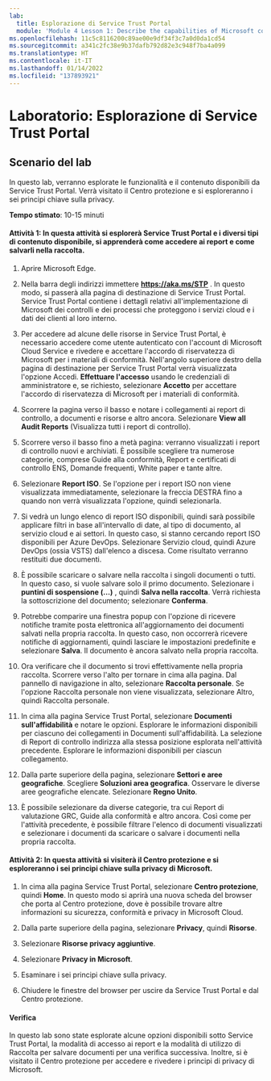 ```yaml
---
lab:
  title: Esplorazione di Service Trust Portal
  module: 'Module 4 Lesson 1: Describe the capabilities of Microsoft compliance solutions: Describe the compliance management capabilities in Microsoft'
ms.openlocfilehash: 11c5c8116200c89ae00e9df34f3c7a0d0da1cd54
ms.sourcegitcommit: a341c2fc38e9b37dafb792d82e3c948f7ba4a099
ms.translationtype: HT
ms.contentlocale: it-IT
ms.lasthandoff: 01/14/2022
ms.locfileid: "137893921"
---
```

# <a name="lab-explore-the-service-trust-portal"></a>Laboratorio: Esplorazione di Service Trust Portal

## <a name="lab-scenario"></a>Scenario del lab

In questo lab, verranno esplorate le funzionalità e il contenuto disponibili da Service Trust Portal. Verrà visitato il Centro protezione e si esploreranno i sei principi chiave sulla privacy.

**Tempo stimato**: 10-15 minuti


#### <a name="task-1-in-this-task-you-will-explore-the-service-trust-portal-and-the-different-types-of-content-available-you-will-learn-how-to-access-reports-and-how-to-save-reports-to-your-library"></a>Attività 1: In questa attività si esplorerà Service Trust Portal e i diversi tipi di contenuto disponibile, si apprenderà come accedere ai report e come salvarli nella raccolta. 

1. Aprire Microsoft Edge.

1. Nella barra degli indirizzi immettere **https://aka.ms/STP** .  In questo modo, si passerà alla pagina di destinazione di Service Trust Portal. Service Trust Portal contiene i dettagli relativi all'implementazione di Microsoft dei controlli e dei processi che proteggono i servizi cloud e i dati dei clienti al loro interno. 

1. Per accedere ad alcune delle risorse in Service Trust Portal, è necessario accedere come utente autenticato con l'account di Microsoft Cloud Service e rivedere e accettare l'accordo di riservatezza di Microsoft per i materiali di conformità. Nell'angolo superiore destro della pagina di destinazione per Service Trust Portal verrà visualizzata l'opzione Accedi.  **Effettuare l'accesso** usando le credenziali di amministratore e, se richiesto, selezionare **Accetto** per accettare l'accordo di riservatezza di Microsoft per i materiali di conformità.

1. Scorrere la pagina verso il basso e notare i collegamenti ai report di controllo, a documenti e risorse e altro ancora.  Selezionare **View all Audit Reports** (Visualizza tutti i report di controllo).

1. Scorrere verso il basso fino a metà pagina: verranno visualizzati i report di controllo nuovi e archiviati.  È possibile scegliere tra numerose categorie, comprese Guide alla conformità, Report e certificati di controllo ENS, Domande frequenti, White paper e tante altre.

1. Selezionare **Report ISO**.  Se l'opzione per i report ISO non viene visualizzata immediatamente, selezionare la freccia DESTRA fino a quando non verrà visualizzata l'opzione, quindi selezionarla.

1. Si vedrà un lungo elenco di report ISO disponibili, quindi sarà possibile applicare filtri in base all'intervallo di date, al tipo di documento, al servizio cloud e ai settori.  In questo caso, si stanno cercando report ISO disponibili per Azure DevOps.  Selezionare Servizio cloud, quindi Azure DevOps (ossia VSTS) dall'elenco a discesa.  Come risultato verranno restituiti due documenti.

1. È possibile scaricare o salvare nella raccolta i singoli documenti o tutti.  In questo caso, si vuole salvare solo il primo documento.  Selezionare i **puntini di sospensione (…)** , quindi **Salva nella raccolta**.  Verrà richiesta la sottoscrizione del documento; selezionare **Conferma**.

1. Potrebbe comparire una finestra popup con l'opzione di ricevere notifiche tramite posta elettronica all'aggiornamento dei documenti salvati nella propria raccolta.  In questo caso, non occorrerà ricevere notifiche di aggiornamenti, quindi lasciare le impostazioni predefinite e selezionare **Salva**.  Il documento è ancora salvato nella propria raccolta.

1. Ora verificare che il documento si trovi effettivamente nella propria raccolta. Scorrere verso l'alto per tornare in cima alla pagina.  Dal pannello di navigazione in alto, selezionare **Raccolta personale**.  Se l'opzione Raccolta personale non viene visualizzata, selezionare Altro, quindi Raccolta personale.

1. In cima alla pagina Service Trust Portal, selezionare **Documenti sull'affidabilità** e notare le opzioni. Esplorare le informazioni disponibili per ciascuno dei collegamenti in Documenti sull'affidabilità. La selezione di Report di controllo indirizza alla stessa posizione esplorata nell'attività precedente.  Esplorare le informazioni disponibili per ciascun collegamento.

1. Dalla parte superiore della pagina, selezionare **Settori e aree geografiche**.  Scegliere **Soluzioni area geografica**. Osservare le diverse aree geografiche elencate.  Selezionare **Regno Unito**.  

1. È possibile selezionare da diverse categorie,  tra cui Report di valutazione GRC, Guide alla conformità e altro ancora.  Così come per l'attività precedente, è possibile filtrare l'elenco di documenti visualizzati e selezionare i documenti da scaricare o salvare i documenti nella propria raccolta.

#### <a name="task-2-in-this-task-you-will-visit-the-trust-center-and-navigate-to-microsofts-six-key-privacy-principles"></a>Attività 2: In questa attività si visiterà il Centro protezione e si esploreranno i sei principi chiave sulla privacy di Microsoft.

1. In cima alla pagina Service Trust Portal, selezionare **Centro protezione**, quindi **Home**. In questo modo si aprirà una nuova scheda del browser che porta al Centro protezione, dove è possibile trovare altre informazioni su sicurezza, conformità e privacy in Microsoft Cloud.

1. Dalla parte superiore della pagina, selezionare **Privacy**, quindi **Risorse**.

1. Selezionare **Risorse privacy aggiuntive**.

1. Selezionare **Privacy in Microsoft**.

1. Esaminare i sei principi chiave sulla privacy.

1. Chiudere le finestre del browser per uscire da Service Trust Portal e dal Centro protezione.

#### <a name="review"></a>Verifica

In questo lab sono state esplorate alcune opzioni disponibili sotto Service Trust Portal, la modalità di accesso ai report e la modalità di utilizzo di Raccolta per salvare documenti per una verifica successiva.  Inoltre, si è visitato il Centro protezione per accedere e rivedere i principi di privacy di Microsoft.
